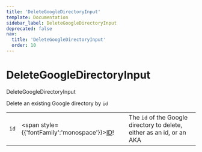 ```yaml
---
title: 'DeleteGoogleDirectoryInput'
template: Documentation
sidebar_label: DeleteGoogleDirectoryInput
deprecated: false
nav:
  title: 'DeleteGoogleDirectoryInput'
  order: 10
---
```


# DeleteGoogleDirectoryInput

<div style={{'fontFamily':'monospace'}}><span style={{'fontSize':'1.5rem','fontWeight':500}}>DeleteGoogleDirectoryInput</span></div>



Delete an existing Google directory by `id`

| | | |
| -- | -- | -- |
| `id` | <span style={{'fontFamily':'monospace'}}><a href="/guardrails/docs/reference/graphql/scalar/ID">ID</a>!</span> | The `id` of the Google directory to delete, either as an id, or an AKA |